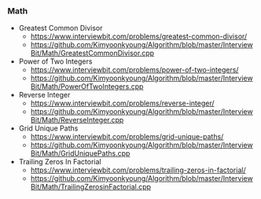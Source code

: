 ### Math

* Greatest Common Divisor
  * https://www.interviewbit.com/problems/greatest-common-divisor/
  * https://github.com/Kimyoonkyoung/Algorithm/blob/master/InterviewBit/Math/GreatestCommonDivisor.cpp
* Power of Two Integers
  * https://www.interviewbit.com/problems/power-of-two-integers/
  * https://github.com/Kimyoonkyoung/Algorithm/blob/master/InterviewBit/Math/PowerOfTwoIntegers.cpp
* Reverse Integer
  * https://www.interviewbit.com/problems/reverse-integer/
  * https://github.com/Kimyoonkyoung/Algorithm/blob/master/InterviewBit/Math/ReverseInteger.cpp
* Grid Unique Paths
  * https://www.interviewbit.com/problems/grid-unique-paths/
  * https://github.com/Kimyoonkyoung/Algorithm/blob/master/InterviewBit/Math/GridUniquePaths.cpp
* Trailing Zeros In Factorial
  * https://www.interviewbit.com/problems/trailing-zeros-in-factorial/
  * https://github.com/Kimyoonkyoung/Algorithm/blob/master/InterviewBit/Math/TrailingZerosinFactorial.cpp